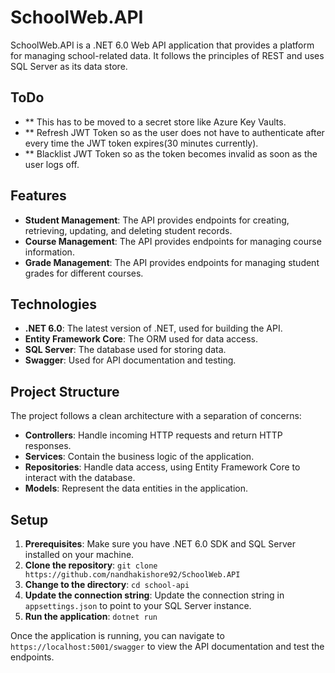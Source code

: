 # SchoolWeb.API

SchoolWeb.API is a .NET 6.0 Web API application that provides a platform for managing school-related data. It follows the principles of REST and uses SQL Server as its data store.

## ToDo
- ** This has to be moved to a secret store like Azure Key Vaults.
- ** Refresh JWT Token so as the user does not have to authenticate after every time the JWT token expires(30 minutes currently).
- ** Blacklist JWT Token so as the token becomes invalid as soon as the user logs off.

## Features

- **Student Management**: The API provides endpoints for creating, retrieving, updating, and deleting student records.
- **Course Management**: The API provides endpoints for managing course information.
- **Grade Management**: The API provides endpoints for managing student grades for different courses.

## Technologies

- **.NET 6.0**: The latest version of .NET, used for building the API.
- **Entity Framework Core**: The ORM used for data access.
- **SQL Server**: The database used for storing data.
- **Swagger**: Used for API documentation and testing.

## Project Structure

The project follows a clean architecture with a separation of concerns:

- **Controllers**: Handle incoming HTTP requests and return HTTP responses.
- **Services**: Contain the business logic of the application.
- **Repositories**: Handle data access, using Entity Framework Core to interact with the database.
- **Models**: Represent the data entities in the application.

## Setup

1. **Prerequisites**: Make sure you have .NET 6.0 SDK and SQL Server installed on your machine.
2. **Clone the repository**: `git clone https://github.com/nandhakishore92/SchoolWeb.API`
3. **Change to the directory**: `cd school-api`
4. **Update the connection string**: Update the connection string in `appsettings.json` to point to your SQL Server instance.
5. **Run the application**: `dotnet run`

Once the application is running, you can navigate to `https://localhost:5001/swagger` to view the API documentation and test the endpoints.